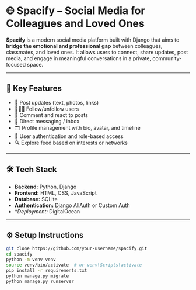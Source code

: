 # 🌐 Spacify – Social Media for Colleagues and Loved Ones

**Spacify** is a modern social media platform built with Django that aims to **bridge the emotional and professional gap** between colleagues, classmates, and loved ones. It allows users to connect, share updates, post media, and engage in meaningful conversations in a private, community-focused space.

---

## 🎯 Key Features

- 📝 Post updates (text, photos, links)
- 🧑‍🤝‍🧑 Follow/unfollow users
- 💬 Comment and react to posts
- 📨 Direct messaging / inbox
- 🗂️ Profile management with bio, avatar, and timeline
- 🔐 User authentication and role-based access
- 🔍 Explore feed based on interests or networks

---

## 🛠️ Tech Stack

- **Backend:** Python, Django
- **Frontend:** HTML, CSS, JavaScript
- **Database:** SQLite
- **Authentication:** Django AllAuth or Custom Auth
- **Deployment:* DigitalOcean

---

## ⚙️ Setup Instructions

```bash
git clone https://github.com/your-username/spacify.git
cd spacify
python -m venv venv
source venv/bin/activate  # or venv\Scripts\activate
pip install -r requirements.txt
python manage.py migrate
python manage.py runserver
